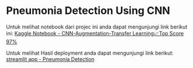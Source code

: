 # Pneumonia Detection Using CNN

Untuk melihat notebook dari projec ini anda dapat mengunjungi link berikut ini:
[Kaggle Notebook - CNN-Augmentation-Transfer Learning📈Top Score 97%](https://www.kaggle.com/code/sardiirfansyah/cnn-augmentation-transfer-learning-top-score-97)

Untuk melihat  Hasil deployment anda dapat mengunjungi link berikut:
[streamlit app - Pneumonia Detection](https://pneumonia-detection-irfan.streamlit.app/)
